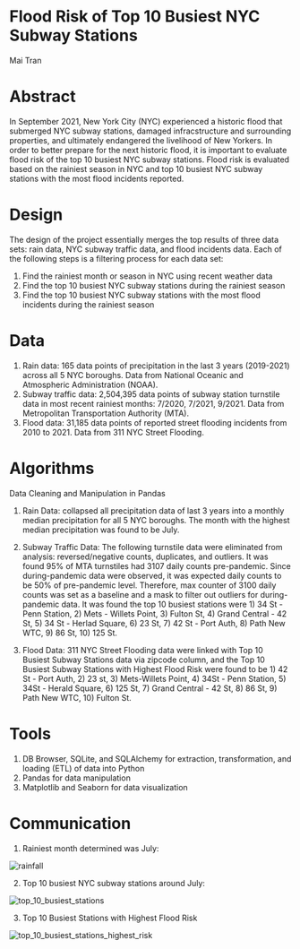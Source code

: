 # Flood Risk of Top 10 Busiest NYC Subway Stations
Mai Tran

# Abstract
In September 2021, New York City (NYC) experienced a historic flood that submerged NYC subway stations, damaged infracstructure and surrounding properties, and ultimately endangered the livelihood of New Yorkers. In order to better prepare for the next historic flood, it is important to evaluate flood risk of the top 10 busiest NYC subway stations. Flood risk is evaluated based on the rainiest season in NYC and top 10 busiest NYC subway stations with the most flood incidents reported.

# Design
The design of the project essentially merges the top results of three data sets: rain data, NYC subway traffic data, and flood incidents data. Each of the following steps is a filtering process for each data set: 
  1) Find the rainiest month or season in NYC using recent weather data
  2) Find the top 10 busiest NYC subway stations during the rainiest season
  3) Find the top 10 busiest NYC subway stations with the most flood incidents during the rainiest season

# Data
1) Rain data: 165 data points of precipitation in the last 3 years (2019-2021) across all 5 NYC boroughs. Data from National Oceanic and Atmospheric Administration (NOAA). 
2) Subway traffic data: 2,504,395 data points of subway station turnstile data in most recent rainiest months: 7/2020, 7/2021, 9/2021. Data from Metropolitan Transportation Authority (MTA). 
3) Flood data: 31,185 data points of reported street flooding incidents from 2010 to 2021. Data from 311 NYC Street Flooding. 

# Algorithms
Data Cleaning and Manipulation in Pandas

1) Rain Data: collapsed all precipitation data of last 3 years into a monthly median precipitation for all 5 NYC boroughs. The month with the highest median precipitation was found to be July.

2) Subway Traffic Data: The following turnstile data were eliminated from analysis: reversed/negative counts, duplicates, and outliers. It was found 95% of MTA turnstiles had 3107 daily counts pre-pandemic. Since during-pandemic data were observed, it was expected daily counts to be 50% of pre-pandemic level. Therefore, max counter of 3100 daily counts was set as a baseline and a mask to filter out outliers for during-pandemic data. It was found the top 10 busiest stations were 1) 34 St - Penn Station, 2) Mets - Willets Point, 3) Fulton St, 4) Grand Central - 42 St, 5) 34 St - Herlad Square, 6) 23 St, 7) 42 St - Port Auth, 8) Path New WTC, 9) 86 St, 10) 125 St. 

3) Flood Data: 311 NYC Street Flooding data were linked with Top 10 Busiest Subway Stations data via zipcode column, and the Top 10 Busiest Subway Stations with Highest Flood Risk were found to be 1) 42 St - Port Auth, 2) 23 st, 3) Mets-Willets Point, 4) 34St - Penn Station, 5) 34St - Herald Square, 6) 125 St, 7) Grand Central - 42 St, 8) 86 St, 9) Path New WTC, 10) Fulton St. 

# Tools
1) DB Browser, SQLite, and SQLAlchemy for extraction, transformation, and loading (ETL) of data into Python
2) Pandas for data manipulation
3) Matplotlib and Seaborn for data visualization

# Communication
1) Rainiest month determined was July:

![rainfall](https://user-images.githubusercontent.com/67651332/149432879-511882c4-1c4d-472c-9603-13adf3a7fa3a.png)

2) Top 10 busiest NYC subway stations around July:

![top_10_busiest_stations](https://user-images.githubusercontent.com/67651332/149432906-478b4b42-9ff7-4540-a23d-b2a83c9521a0.png)

3) Top 10 Busiest Stations with Highest Flood Risk

![top_10_busiest_stations_highest_risk](https://user-images.githubusercontent.com/67651332/149434621-8dd1bd0e-e58a-4043-8e10-473ec856d3be.png)
